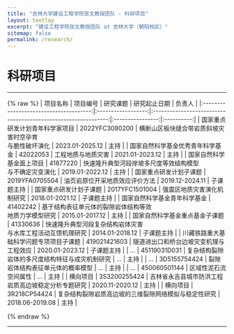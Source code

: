 ```yaml
---
title: "吉林大学建设工程学院张文教授团队 - 科研项目"
layout: textlay
excerpt: "建设工程学院张文教授团队 at 吉林大学（朝阳校区）"
sitemap: false
permalink: /research/
---
```


# 科研项目
---
{% raw %}
|                项目名称                |      项目编号      |                            研究课题                            |   研究起止日期   |   负责人   |
|:--------------------------------------:|:------------------:|:--------------------------------------------------------------:|:----------------:|:----------:|
|     国家重点研发计划青年科学家项目     | 2022YFC3080200 |    横断山区板块缝合带岩质斜坡灾害时空孕育<br>与脆性破坏演化    |  2023.01-2025.12 |    主持    |
|    国家自然科学基金优秀青年科学基金    |      42022053      |                       工程地质与地质灾害                       |  2021.01-2023.12 |    主持    |
|         国家自然科学基金面上项目       |      41877220      |   快速隆升典型河段岸坡多尺度等效结构模型<br>与不确定灾变演化   |  2019.01-2022.12 |    主持    |
|         国家重点研发计划子课题         |   2019YFA0705504   |                 油页岩原位开采地质效应评价方法                 |  2019.12-2024.11 | 子课题主持 |
|         国家重点研发计划子课题         |   2017YFC1501004   |                   强震区地质灾害演化机制研究                   |  2018.01-2021.12 | 子课题主持 |
|      国家自然科学基金青年科学基金      |      41402242      |    基于结构表征单元体的裂隙岩体结构等效<br>地质力学模型研究    |  2015.01-2017.12 |    主持    |
|     国家自然科学基金重点基金子课题     |      41330636      | 快速隆升典型河段复杂结构岩体灾害<br>与水库工程活动互馈机理研究 |  2014.01-2018.12 | 子课题主持 |
| 川藏铁路重大基础科学问题专项项目子课题 |    419021421603    |             隧道进出口和桥台边坡灾变机理与工程效应             |  2020.01-2023.12 | 子课题主持 |
|                    ...                 |    45119031D031    |         复杂结构裂隙岩体的多尺度结构特征与成灾机制研究         |        ...       |    主持    |
|                    ...                 |    3D5155754424    |                裂隙岩体结构表征单元体的概率模型                |        ...       |    主持    |
|                 ...                    |    450060501144    |                      区域性泥石流空间属性                      |        ...       |    主持    |
|                横向项目                |    3S3200255424    |       吉林省永吉县城市防洪工程岩质高边坡稳定分析专题研究       |  2020.11-2020.12 |    主持    |
|                横向项目                |    3R218CP54424    |      复杂结构裂隙岩质高边坡的三维裂隙网络模拟与稳定性研究      |  2018.06-2019.08 |    主持    |

{% endraw %}

---


